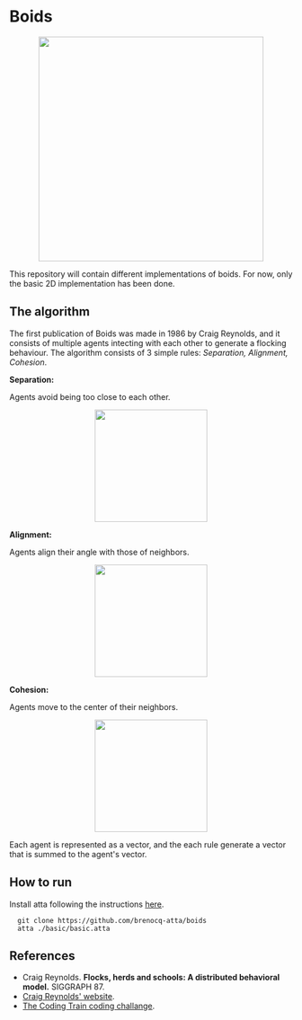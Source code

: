 <!--
title: Boids
description: Multiple implementations of boids
image: https://storage.googleapis.com/atta-images/docs/boids/basic/boids-basic.gif
-->

# Boids

<div align="center">
  <img src="https://storage.googleapis.com/atta-images/docs/boids/basic/boids-basic.gif" height="400">
</div>

This repository will contain different implementations of boids. For now, only the basic 2D implementation has been done.

## The algorithm

The first publication of Boids was made in 1986 by Craig Reynolds, and it consists of multiple agents intecting with each other to generate a flocking behaviour. The algorithm consists of 3 simple rules: _Separation, Alignment, Cohesion_.

**Separation:**

Agents avoid being too close to each other.
<div align="center">
  <img src="https://storage.googleapis.com/atta-images/docs/boids/separation.png" height="200">
</div>

**Alignment:**

Agents align their angle with those of neighbors.
<div align="center">
  <img src="https://storage.googleapis.com/atta-images/docs/boids/alignment.png" height="200">
</div>

**Cohesion:**

Agents move to the center of their neighbors.
<div align="center">
  <img src="https://storage.googleapis.com/atta-images/docs/boids/cohesion.png" height="200">
</div>

Each agent is represented as a vector, and the each rule generate a vector that is summed to the agent's vector.

## How to run
Install atta following the instructions [here](https://github.com/brenocq/atta).
```
  git clone https://github.com/brenocq-atta/boids
  atta ./basic/basic.atta
```

## References
- Craig Reynolds. **Flocks, herds and schools: A distributed behavioral model.** SIGGRAPH 87.
- [Craig Reynolds' website](https://www.red3d.com/cwr/boids/).
- [The Coding Train coding challange](https://www.youtube.com/watch?v=mhjuuHl6qHM).
